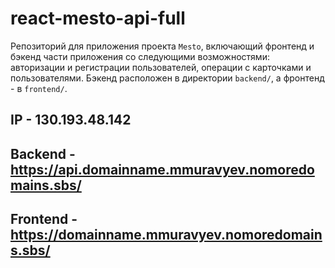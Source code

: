 # react-mesto-api-full
Репозиторий для приложения проекта `Mesto`, включающий фронтенд и бэкенд части приложения со следующими возможностями: авторизации и регистрации пользователей, операции с карточками и пользователями. Бэкенд расположен в директории `backend/`, а фронтенд - в `frontend/`. 
## IP - 130.193.48.142
## Backend - https://api.domainname.mmuravyev.nomoredomains.sbs/
## Frontend - https://domainname.mmuravyev.nomoredomains.sbs/

